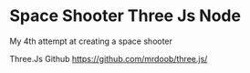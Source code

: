 # Space Shooter Three Js Node
 My 4th attempt at creating a space shooter 

Three.Js Github
https://github.com/mrdoob/three.js/
